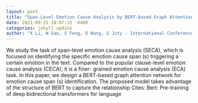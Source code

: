 ```yaml
--- 
layout: post 
title: "Span-Level Emotion Cause Analysis by BERT-based Graph Attention Network" 
date: 2021-09-25 18:07:15 -0400 
categories: jekyll update 
author: "X Li, W Gao, S Feng, D Wang, S Joty - International Conference on Information and , 2021" 
--- 
```

We study the task of span-level emotion cause analysis (SECA), which is focused on identifying the specific emotion cause span (s) triggering a certain emotion in the text. Compared to the popular clause-level emotion cause analysis (CECA), it is a finer- grained emotion cause analysis (ECA) task. In this paper, we design a BERT-based graph attention network for emotion cause span (s) identification. The proposed model takes advantage of the structure of BERT to capture the relationship Cites: Bert: Pre-training of deep bidirectional transformers for language
